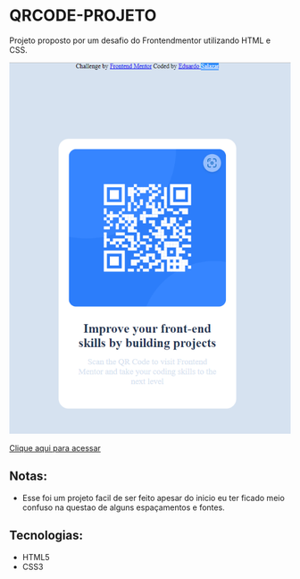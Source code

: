# QRCODE-PROJETO
 Projeto proposto por um desafio do Frontendmentor utilizando HTML e CSS.

![preview](./preview.PNG)

[Clique aqui para acessar](https://eu-salazar.github.io/QRCODE-PROJETO/)

## Notas:
 
 - Esse foi um projeto facil de ser feito apesar do inicio eu ter ficado meio confuso na questao de alguns espaçamentos e fontes.
## Tecnologias:
  
 - HTML5
 - CSS3
